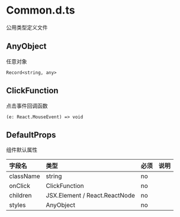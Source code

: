# Common.d.ts

公用类型定义文件

## AnyObject

任意对象

```
Record<string, any>
```
## ClickFunction

点击事件回调函数

```
(e: React.MouseEvent) => void
```
## DefaultProps

组件默认属性

字段名|类型|必须|说明
:--|:--|:--|:--
className|string|no|
onClick|ClickFunction|no|
children|JSX.Element / React.ReactNode|no|
styles|AnyObject|no|
